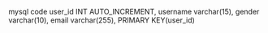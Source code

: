 mysql code
user_id INT AUTO_INCREMENT,
username varchar(15),
gender varchar(10),
email varchar(255),
PRIMARY KEY(user_id)